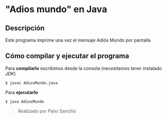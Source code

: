 # "Adios mundo" en Java

## Descripción

Este programa imprime una vez el mensaje Adiós Mundo por pantalla

## Cómo compilar y ejecutar el programa

Para **compilarlo** escribimos desde la consola (necesitamos tener instalado *JDK*)

`$ javac AdiosMundo.java`

Para **ejecutarlo**

`$ java AdiosMundo`

> Realizado por Patxi Sanchis

